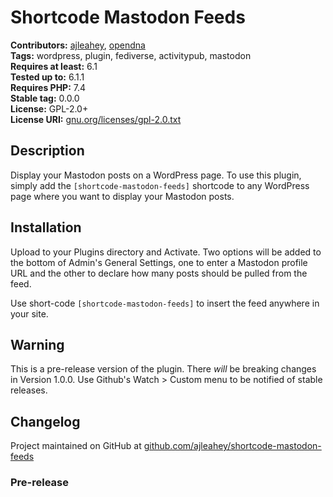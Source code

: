 # Shortcode Mastodon Feeds #

**Contributors:** [ajleahey](http://andrew.legal), [opendna](https://opendna.com)  
**Tags:** wordpress, plugin, fediverse, activitypub, mastodon  
**Requires at least:** 6.1  
**Tested up to:** 6.1.1  
**Requires PHP:** 7.4  
**Stable tag:** 0.0.0  
**License:** GPL-2.0+  
**License URI:** [gnu.org/licenses/gpl-2.0.txt](http://www.gnu.org/licenses/gpl-2.0.txt)  

## Description ##

Display your Mastodon posts on a WordPress page. To use this plugin, simply add the `[shortcode-mastodon-feeds]` shortcode to any WordPress page where you want to display your Mastodon posts.

## Installation ##

Upload to your Plugins directory and Activate. Two options will be added to the bottom of Admin's General Settings, one to enter a Mastodon profile URL and the other to declare how many posts should be pulled from the feed.

Use short-code `[shortcode-mastodon-feeds]` to insert the feed anywhere in your site.

## Warning ##

This is a pre-release version of the plugin. There *will* be breaking changes in Version 1.0.0. Use Github's Watch > Custom menu to be notified of stable releases.

## Changelog ##

Project maintained on GitHub at [github.com/ajleahey/shortcode-mastodon-feeds](https://github.com/ajleahey/shortcode-mastodon-feeds)

### Pre-release ###
